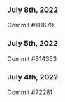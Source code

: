 ### July 8th, 2022

Commit #111679

### July 5th, 2022

Commit #314353


### July 4th, 2022

Commit #72281
